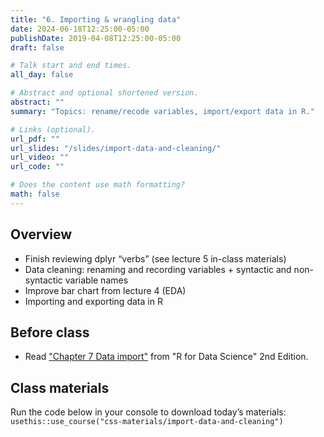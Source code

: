 ```yaml
---
title: "6. Importing & wrangling data"
date: 2024-06-18T12:25:00-05:00
publishDate: 2019-04-08T12:25:00-05:00
draft: false

# Talk start and end times.
all_day: false

# Abstract and optional shortened version.
abstract: ""
summary: "Topics: rename/recode variables, import/export data in R."

# Links (optional).
url_pdf: ""
url_slides: "/slides/import-data-and-cleaning/"
url_video: ""
url_code: ""

# Does the content use math formatting?
math: false
---
```




## Overview

* Finish reviewing dplyr “verbs” (see lecture 5 in-class materials)
* Data cleaning: renaming and recording variables + syntactic and non-syntactic variable names
* Improve bar chart from lecture 4 (EDA)
* Importing and exporting data in R


## Before class

* Read ["Chapter 7 Data import"](https://r4ds.hadley.nz/data-import.html) from "R for Data Science" 2nd Edition. 


## Class materials

Run the code below in your console to download today’s materials: `usethis::use_course("css-materials/import-data-and-cleaning")`
